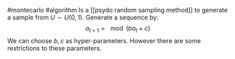 #montecarlo #algorithm
Is a [[psydo random sampling method]] to generate a sample from $U\sim U(0,1)$. Generate a sequence by:
$$
a_{t+1} = \mod (ba_{t}+c)
$$
We can choose $b,c$ as hyper-parameters. However there are some restrictions to these parameters.